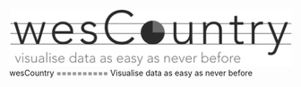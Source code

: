 <img src="https://raw.githubusercontent.com/weso/wesCountry/master/src/wesCountry.png">
wesCountry
==========
Visualise data as easy as never before


